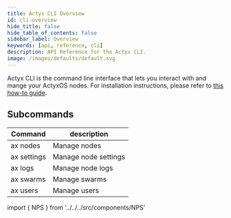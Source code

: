 ```yaml
---
title: Actyx CLI Overview
id: cli-overview
hide_title: false
hide_table_of_contents: false
sidebar_label: Overview
keywords: [api, reference, cli]
description: API Reference for the Actyx CLI.
image: /images/defaults/default.svg
---
```


Actyx CLI is the command line interface that lets you interact with and mange your ActyxOS nodes.
For installation instructions, please refer to [this how-to guide](../../how-to/local-development/install-cli-node-manager.mdx).

<h2>Subcommands</h2>

| Command      | description          |
| ------------ | -------------------- |
| ax nodes     | Manage nodes         |
| ax settings  | Manage node settings |
| ax logs      | Manage node logs     |
| ax swarms    | Manage swarms        |
| ax users     | Manage users         |

import { NPS } from '../../../src/components/NPS'

<NPS />
